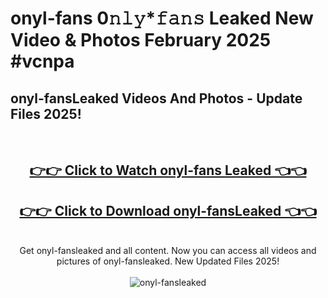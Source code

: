 # onyl-fans 0𝚗𝚕𝚢*𝚏𝚊𝚗𝚜 Leaked New Video & Photos February 2025 #vcnpa

<h2>onyl-fansLeaked Videos And Photos - Update Files 2025!</h2>
<br>
<div align="center">
<h2><a href="https://mediaupload.pro?title=onyl-fans&ref=11F" rel="nofollow">👉👉 Click to Watch onyl-fans Leaked 👈👈</a></h2>
<h2><a href="https://mediaupload.pro?title=onyl-fans&ref=11F" rel="nofollow">👉👉 Click to Download onyl-fansLeaked 👈👈</a></h2>
<br>
Get onyl-fansleaked and all content. Now you can access all videos and pictures of onyl-fansleaked. New Updated Files 2025!
<br>
<br>
<a href="https://mediaupload.pro?title=onyl-fans&ref=11F" rel="nofollow" data-target="animated-image.originalLink"><img src="https://i.ibb.co/Gkj2r4b/banner.png" alt="onyl-fansleaked" style="max-width: 100%; display: inline-block;" data-target="animated-image.originalImage"></a>
</div>
<br>

